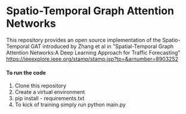 # Spatio-Temporal Graph Attention Networks

This repository provides an open source implementation of the Spatio-Temporal GAT introduced by Zhang et al in "Spatial-Temporal Graph Attention Networks:A Deep Learning Approach for Traffic Forecasting" https://ieeexplore.ieee.org/stamp/stamp.jsp?tp=&arnumber=8903252


#### To run the code
1. Clone this repository
2. Create a virtual environment
3. pip install - requirements.txt
4. To kick of training simply run python main.py 